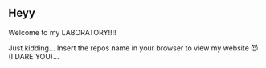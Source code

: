 ## Heyy
Welcome to my LABORATORY!!!!

Just kidding... Insert the repos name in your browser to view my website 😈 (I DARE YOU)...
